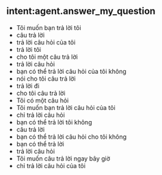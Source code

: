 ## intent:agent.answer_my_question
- Tôi muốn bạn trả lời tôi
- câu trả lời
- trả lời câu hỏi của tôi
- trả lời tôi
- cho tôi một câu trả lời
- trả lời câu hỏi
- bạn có thể trả lời câu hỏi của tôi không
- nói cho tôi câu trả lời
- trả lời đi
- cho tôi câu trả lời
- Tôi có một câu hỏi
- Tôi muốn bạn trả lời câu hỏi của tôi
- chỉ trả lời câu hỏi
- bạn có thể trả lời tôi không
- câu trả lời
- bạn có thể trả lời câu hỏi cho tôi không
- bạn có thể trả lời
- trả lời câu hỏi
- Tôi muốn câu trả lời ngay bây giờ
- chỉ trả lời câu hỏi của tôi
